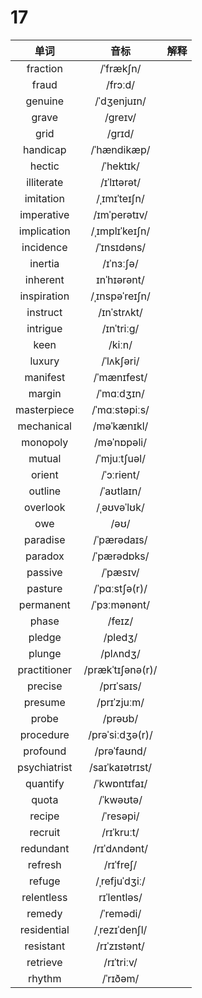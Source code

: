 # 17

|     单词     |       音标       | 解释 |
| :----------: | :--------------: | :--: |
|   fraction   |    /ˈfrækʃn/     |      |
|    fraud     |     /frɔːd/      |      |
|   genuine    |   /ˈdʒenjuɪn/    |      |
|    grave     |     /ɡreɪv/      |      |
|     grid     |      /ɡrɪd/      |      |
|   handicap   |   /ˈhændikæp/    |      |
|    hectic    |    /ˈhektɪk/     |      |
|  illiterate  |   /ɪˈlɪtərət/    |      |
|  imitation   |   /ˌɪmɪˈteɪʃn/   |      |
|  imperative  |   /ɪmˈperətɪv/   |      |
| implication  |  /ˌɪmplɪˈkeɪʃn/  |      |
|  incidence   |   /ˈɪnsɪdəns/    |      |
|   inertia    |    /ɪˈnɜːʃə/     |      |
|   inherent   |   ɪnˈhɪərənt/    |      |
| inspiration  |  /ˌɪnspəˈreɪʃn/  |      |
|   instruct   |   /ɪnˈstrʌkt/    |      |
|   intrigue   |    /ɪnˈtriːɡ/    |      |
|     keen     |      /kiːn/      |      |
|    luxury    |    /ˈlʌkʃəri/    |      |
|   manifest   |   /ˈmænɪfest/    |      |
|    margin    |    /ˈmɑːdʒɪn/    |      |
| masterpiece  |  /ˈmɑːstəpiːs/   |      |
|  mechanical  |   /məˈkænɪkl/    |      |
|   monopoly   |   /məˈnɒpəli/    |      |
|    mutual    |   /ˈmjuːtʃuəl/   |      |
|    orient    |    /ˈɔːrient/    |      |
|   outline    |    /ˈaʊtlaɪn/    |      |
|   overlook   |   /ˌəʊvəˈlʊk/    |      |
|     owe      |       /əʊ/       |      |
|   paradise   |   /ˈpærədaɪs/    |      |
|   paradox    |   /ˈpærədɒks/    |      |
|   passive    |     /ˈpæsɪv/     |      |
|   pasture    |  /ˈpɑːstʃə(r)/   |      |
|  permanent   |   /ˈpɜːmənənt/   |      |
|    phase     |      /feɪz/      |      |
|    pledge    |     /pledʒ/      |      |
|    plunge    |     /plʌndʒ/     |      |
| practitioner | /prækˈtɪʃənə(r)/ |      |
|   precise    |    /prɪˈsaɪs/    |      |
|   presume    |   /prɪˈzjuːm/    |      |
|    probe     |     /prəʊb/      |      |
|  procedure   | /prəˈsiːdʒə(r)/  |      |
|   profound   |   /prəˈfaʊnd/    |      |
| psychiatrist | /saɪˈkaɪətrɪst/  |      |
|   quantify   |   /ˈkwɒntɪfaɪ/   |      |
|    quota     |    /ˈkwəʊtə/     |      |
|    recipe    |    /ˈresəpi/     |      |
|   recruit    |    /rɪˈkruːt/    |      |
|  redundant   |   /rɪˈdʌndənt/   |      |
|   refresh    |    /rɪˈfreʃ/     |      |
|    refuge    |  /ˌrefjuˈdʒiː/   |      |
|  relentless  |   rɪˈlentləs/    |      |
|    remedy    |    /ˈremədi/     |      |
| residential  |  /ˌrezɪˈdenʃl/   |      |
|  resistant   |   /rɪˈzɪstənt/   |      |
|   retrieve   |    /rɪˈtriːv/    |      |
|    rhythm    |     /ˈrɪðəm/     |      |